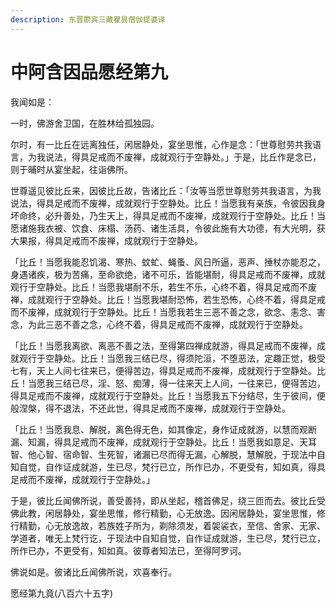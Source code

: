 ```yaml
---
description: 东晋罽宾三藏瞿昙僧伽提婆译
---
```


# 中阿含因品愿经第九

我闻如是：

一时，佛游舍卫国，在胜林给孤独园。

尔时，有一比丘在远离独任，闲居静处，宴坐思惟，心作是念：「世尊慰劳共我语言，为我说法，得具足戒而不废禅，成就观行于空静处。」于是，比丘作是念已，则于晡时从宴坐起，往诣佛所。

世尊遥见彼比丘来，因彼比丘故，告诸比丘：「汝等当愿世尊慰劳共我语言，为我说法，得具足戒而不废禅，成就观行于空静处。比丘！当愿我有亲族，令彼因我身坏命终，必升善处，乃生天上，得具足戒而不废禅，成就观行于空静处。比丘！当愿诸施我衣被、饮食、床榻、汤药、诸生活具，令彼此施有大功德，有大光明，获大果报，得具足戒而不废禅，成就观行于空静处。

「比丘！当愿我能忍饥渴、寒热、蚊虻、蝇蚤、风日所逼，恶声、捶杖亦能忍之，身遇诸疾，极为苦痛，至命欲绝，诸不可乐，皆能堪耐，得具足戒而不废禅，成就观行于空静处。比丘！当愿我堪耐不乐，若生不乐，心终不着，得具足戒而不废禅，成就观行于空静处。比丘！当愿我堪耐恐怖，若生恐怖，心终不着，得具足戒而不废禅，成就观行于空静处。比丘！当愿我若生三恶不善之念，欲念、恚念、害念，为此三恶不善之念，心终不着，得具足戒而不废禅，成就观行于空静处。

「比丘！当愿我离欲、离恶不善之法，至得第四禅成就游，得具足戒而不废禅，成就观行于空静处。比丘！当愿我三结已尽，得须陀洹，不堕恶法，定趣正觉，极受七有，天上人间七往来已，便得苦边，得具足戒而不废禅，成就观行于空静处。比丘！当愿我三结已尽，淫、怒、痴薄，得一往来天上人间，一往来已，便得苦边，得具足戒而不废禅，成就观行于空静处。比丘！当愿我五下分结尽，生于彼间，便般涅槃，得不退法，不还此世，得具足戒而不废禅，成就观行于空静处。

「比丘！当愿我息、解脱，离色得无色，如其像定，身作证成就游，以慧而观断漏、知漏，得具足戒而不废禅，成就观行于空静处。比丘！当愿我如意足、天耳智、他心智、宿命智、生死智，诸漏已尽而得无漏，心解脱，慧解脱，于现法中自知自觉，自作证成就游，生已尽，梵行已立，所作已办，不更受有，知如真，得具足戒而不废禅，成就观行于空静处。」

于是，彼比丘闻佛所说，善受善持，即从坐起，稽首佛足，绕三匝而去。彼比丘受佛此教，闲居静处，宴坐思惟，修行精勤，心无放逸。因闲居静处，宴坐思惟，修行精勤，心无放逸故，若族姓子所为，剃除须发，着袈裟衣，至信、舍家、无家、学道者，唯无上梵行讫，于现法中自知自觉，自作证成就游，生已尽，梵行已立，所作已办，不更受有，知如真。彼尊者知法已，至得阿罗诃。

佛说如是。彼诸比丘闻佛所说，欢喜奉行。

愿经第九竟(八百六十五字)
